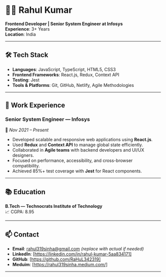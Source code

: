 # 👨‍💻 Rahul Kumar

**Frontend Developer | Senior System Engineer at Infosys**  
**Experience**: 3+ Years  
**Location**: India

---

## 🛠 Tech Stack

- **Languages**: JavaScript, TypeScript, HTML5, CSS3
- **Frontend Frameworks**: React.js, Redux, Context API
- **Testing**: Jest
- **Tools & Platforms**: Git, GitHub, Netlify, Agile Methodologies

---

## 💼 Work Experience

### **Senior System Engineer — Infosys**
📅 *Nov 2021 – Present*  
- Developed scalable and responsive web applications using **React.js**.
- Used **Redux** and **Context API** to manage global state efficiently.
- Collaborated in **Agile teams** with backend developers and UI/UX designers.
- Focused on performance, accessibility, and cross-browser compatibility.
- Achieved 85%+ test coverage with **Jest** for React components.

---

## 📚 Education

**B.Tech — Technocrats Institute of Technology**  
📈 CGPA: 8.95

---

## 📫 Contact

- **Email**: rahul319sinha@gmail.com *(replace with actual if needed)*
- **LinkedIn**: [https://linkedin.com/in/rahul-kumar-5aa834171]
- **GitHub**: [https://github.com/RaHuL342319]
- **Meduim**: [https://rahul319sinha.medium.com/]

---
